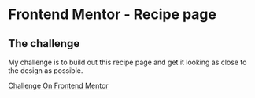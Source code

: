 # Frontend Mentor - Recipe page

## The challenge

My challenge is to build out this recipe page and get it looking as close to the design as possible.

[Challenge On Frontend Mentor](https://www.frontendmentor.io/challenges/recipe-page-KiTsR8QQKm/hub)

